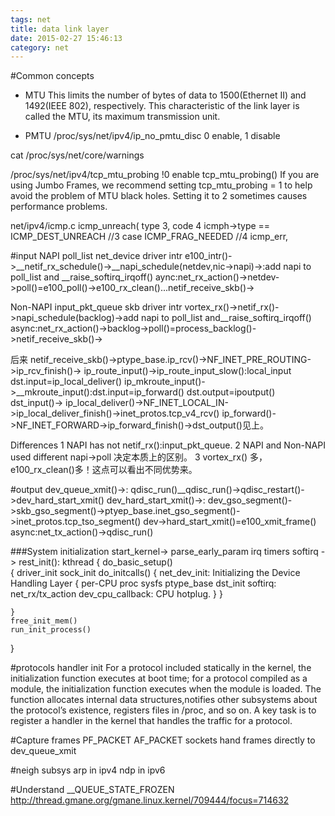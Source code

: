 ```yaml
---
tags: net
title: data link layer
date: 2015-02-27 15:46:13
category: net
---
```


#Common concepts
* MTU
This limits the number of bytes of data to 1500(Ethernet II) and 1492(IEEE 802), respectively. 
This characteristic of the link layer is called the MTU, its maximum transmission unit.

* PMTU
/proc/sys/net/ipv4/ip_no_pmtu_disc
0 enable, 1 disable

cat /proc/sys/net/core/warnings

/proc/sys/net/ipv4/tcp_mtu_probing
!0 enable tcp_mtu_probing()
If you are using Jumbo Frames, we recommend setting tcp_mtu_probing = 1 to 
help avoid the problem of MTU black holes. Setting it to 2 sometimes causes performance problems.

net/ipv4/icmp.c
icmp_unreach(
type 3, code 4
icmph->type == ICMP_DEST_UNREACH //3
case ICMP_FRAG_NEEDED //4
icmp_err,


#input
NAPI poll_list net_device
driver intr e100_intr()->__netif_rx_schedule()->__napi_schedule(netdev,nic->napi)->:add napi to poll_list and __raise_softirq_irqoff()
aync:net_rx_action()->netdev->poll()=e100_poll()->e100_rx_clean()...netif_receive_skb()->

Non-NAPI input_pkt_queue skb
driver intr vortex_rx()->netif_rx()->napi_schedule(backlog)->add napi to poll_list and__raise_softirq_irqoff()
async:net_rx_action()->backlog->poll()=process_backlog()->netif_receive_skb()->

后来
netif_receive_skb()->ptype_base.ip_rcv()->NF_INET_PRE_ROUTING->ip_rcv_finish()->
ip_route_input()->ip_route_input_slow():local_input dst.input=ip_local_deliver()
					ip_mkroute_input()->__mkroute_input():dst.input=ip_forward() dst.output=ipoutput()
dst_input()->
ip_local_deliver()->NF_INET_LOCAL_IN->ip_local_deliver_finish()->inet_protos.tcp_v4_rcv()
ip_forward()->NF_INET_FORWARD->ip_forward_finish()->dst_output()见上。

Differences
1 NAPI has not  netif_rx():input_pkt_queue.
2 NAPI and Non-NAPI used different napi->poll 决定本质上的区别。
3 vortex_rx() 多，e100_rx_clean()多！这点可以看出不同优势来。

#output
dev_queue_xmit()->:
qdisc_run()__qdisc_run()->qdisc_restart()->dev_hard_start_xmit()
dev_hard_start_xmit()->:
dev_gso_segment()->skb_gso_segment()->ptyep_base.inet_gso_segment()->inet_protos.tcp_tso_segment()
dev->hard_start_xmit()=e100_xmit_frame()
async:net_tx_action()->qdisc_run()

###System initialization
start_kernel-> parse_early_param irq timers softirq -> rest_init(): kthread
{
	do_basic_setup()  
	{
		driver_init
		sock_init
		do_initcalls()
		{
			net_dev_init: Initializing the Device Handling Layer
			{
				per-CPU 
				proc
				sysfs
				ptype_base
				dst_init
				softirq: net_rx/tx_action
				dev_cpu_callback: CPU hotplug.
			}
		}

	}
	free_init_mem()
	run_init_process()
}

#protocols handler init
For a protocol included statically in the kernel, the initialization function executes at boot time; 
for a protocol compiled as a module, the initialization function
executes when the module is loaded.
The function allocates internal data structures,notifies other subsystems about the protocol’s existence, 
registers files in /proc, and so on. 
A key task is to register a handler in the kernel that handles the traffic for a protocol.

#Capture frames
PF_PACKET
AF_PACKET sockets hand frames directly to dev_queue_xmit

#neigh subsys
arp in ipv4
ndp in ipv6

#Understand __QUEUE_STATE_FROZEN
http://thread.gmane.org/gmane.linux.kernel/709444/focus=714632
